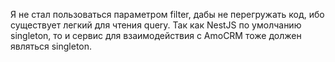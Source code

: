 Я не стал пользоваться параметром filter, дабы не перегружать код, ибо существует легкий для чтения query.
Так как NestJS по умолчанию singleton, то и сервис для взаимодействия с AmoCRM тоже должен являться singleton.